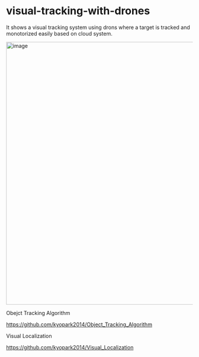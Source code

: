 # visual-tracking-with-drones
It shows a visual tracking system using drons where a target is tracked and monotorized easily based on cloud system.


<img width="710" alt="image" src="https://user-images.githubusercontent.com/52392004/167048892-aa59253d-62a6-48b8-888f-1abaab3dd81a.png">

Obejct Tracking Algorithm

https://github.com/kyopark2014/Object_Tracking_Algorithm

Visual Localization

https://github.com/kyopark2014/Visual_Localization
